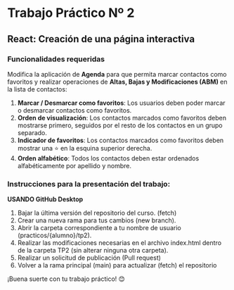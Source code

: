 # Trabajo Práctico Nº 2

## React: Creación de una página interactiva
### Funcionalidades requeridas

Modifica la aplicación de **Agenda** para que permita marcar contactos como favoritos y realizar operaciones de **Altas, Bajas y Modificaciones (ABM)** en la lista de contactos:

1. **Marcar / Desmarcar como favoritos**: Los usuarios deben poder marcar o desmarcar contactos como favoritos.
2. **Orden de visualización**: Los contactos marcados como favoritos deben mostrarse primero, seguidos por el resto de los contactos en un grupo separado.
3. **Indicador de favoritos**: Los contactos marcados como favoritos deben mostrar una ⭐ en la esquina superior derecha.
4. **Orden alfabético**: Todos los contactos deben estar ordenados alfabéticamente por apellido y nombre.

### Instrucciones para la presentación del trabajo:

**USANDO GitHub Desktop**

1. Bajar la última versión del repositorio del curso. (fetch)
2. Crear una nueva rama para tus cambios (new branch).
3. Abrir la carpeta correspondiente a tu nombre de usuario (practicos/{alumno}/tp2).
4. Realizar las modificaciones necesarias en el archivo index.html dentro de la carpeta TP2 (sin alterar ninguna otra carpeta).
5. Realizar un solicitud de publicación (Pull request)
6. Volver a la rama principal (main) para actualizar (fetch) el repositorio

¡Buena suerte con tu trabajo práctico! 😊
